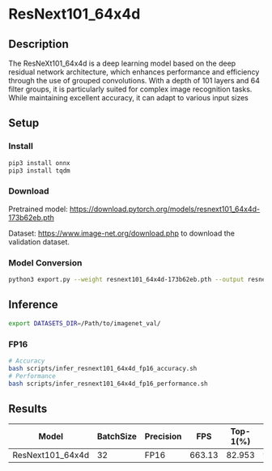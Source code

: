 # ResNext101_64x4d

## Description

The ResNeXt101_64x4d is a deep learning model based on the deep residual network architecture, which enhances performance and efficiency through the use of grouped convolutions. With a depth of 101 layers and 64 filter groups, it is particularly suited for complex image recognition tasks. While maintaining excellent accuracy, it can adapt to various input sizes

## Setup

### Install

```bash
pip3 install onnx
pip3 install tqdm
```

### Download

Pretrained model: <https://download.pytorch.org/models/resnext101_64x4d-173b62eb.pth>

Dataset: <https://www.image-net.org/download.php> to download the validation dataset.

### Model Conversion

```bash
python3 export.py --weight resnext101_64x4d-173b62eb.pth --output resnext101_64x4d.onnx
```

## Inference

```bash
export DATASETS_DIR=/Path/to/imagenet_val/
```

### FP16

```bash
# Accuracy
bash scripts/infer_resnext101_64x4d_fp16_accuracy.sh
# Performance
bash scripts/infer_resnext101_64x4d_fp16_performance.sh
```

## Results

Model           |BatchSize  |Precision |FPS      |Top-1(%)  |Top-5(%)
----------------|-----------|----------|---------|----------|--------
ResNext101_64x4d|    32     |   FP16   | 663.13  |  82.953  | 96.221
